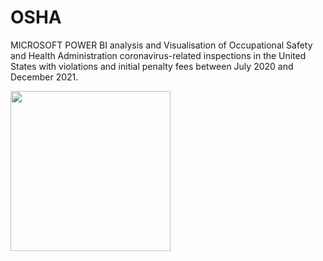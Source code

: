 # OSHA
MICROSOFT POWER BI analysis and Visualisation of Occupational Safety and Health Administration coronavirus-related inspections in the United States with violations and initial penalty fees between July 2020 and December 2021.  


<img src='https://github.com/thetundedoherty/OSHA/find/ef0566a31bf9848a30b0c8ec6e0fa1c4f8be4e82' height='256'>
